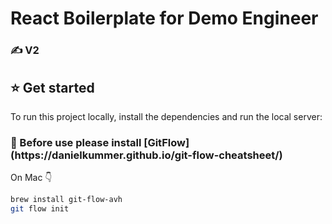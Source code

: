 # React Boilerplate for Demo Engineer 
<h3 style="font-family='Helvetica'; font-size=15px; font-weight=bold; color=grey;">✍️ V2</h3>

<h2 style="font-family='Helvetica'; font-size=15px; font-weight=bold; color=grey;">⭐️ Get started</h2>

To run this project locally, install the dependencies and run the local server:

<h3 style="font-family='Helvetica'; font-size=15px; font-weight=bold; color=grey;">👊 Before use please install [GitFlow](https://danielkummer.github.io/git-flow-cheatsheet/)</h3>

On Mac 👇
```sh
brew install git-flow-avh
git flow init
```



